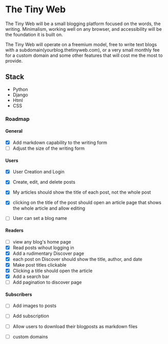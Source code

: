 # The Tiny Web

The Tiny Web will be a small blogging platform focused on the words, the writing. Minimalism, working well on any browser, and accessibility will be the foundation it is built on. 

The Tiny Web will operate on a freemium model, free to write text blogs with a subdomain(yourblog.thetinyweb.com), or a very small monthly fee for a custom domain and some other features that will cost me the most to provide. 

## Stack

- Python
- Django
- Html
- CSS

### Roadmap

#### General
- [x] Add markdown capability to the writing form
- [ ] Adjust the size of the writing form

#### Users
- [x] User Creation and Login
- [x] Create, edit, and delete posts
- [x] My articles should show the title of each post, not the whole post
- [x] clicking on the title of the post should open an article page that shows the whole article and allow editing
- [ ] User can set a blog name


#### Readers
- [ ] view any blog's home page
- [x] Read posts wihout logging in
- [x] Add a rudimentary Discover page
- [X] each post on Discover should show the title, author, and date
- [x] Make post titles clickable
- [x] Clicking a title should open the article
- [X] Add a search bar
- [ ] Add pagination to discover page

#### Subscribers
- [ ] Add images to posts
- [ ] Add subscription
- [ ] Allow users to download their blogposts as markdown files
- [ ] custom domains


